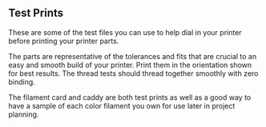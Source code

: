 ## Test Prints
These are some of the test files you can use to help dial in your printer before printing your printer parts.

The parts are representative of the tolerances and fits that are crucial to an easy and smooth build of your printer. Print them in the orientation shown for best results. The thread tests should thread together smoothly with zero binding.

The filament card and caddy are both test prints as well as a good way to have a sample of each color filament you own for use later in project planning.
